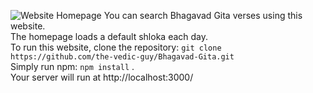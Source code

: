 ![Website Homepage]([https://raw.githubusercontent.com/the-vedic-guy/Bhagavad-Gita/refs/heads/main/Screenshot%2024-12-10%at%1.03.33%PM.png?raw=true](https://github.com/the-vedic-guy/Bhagavad-Gita/blob/d594787240d201974206f08cfede7b95f828954c/Screenshot%202024-12-10%20at%201.03.33%20PM.png))
You can search Bhagavad Gita verses using this website. <br>
The homepage loads a default shloka each day. <br>
To run this website, clone the repository: `git clone https://github.com/the-vedic-guy/Bhagavad-Gita.git` <br>
Simply run npm: `npm install` . <br>
Your server will run at http://localhost:3000/
